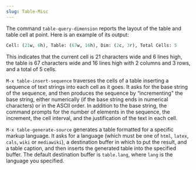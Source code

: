```yaml
---
slug: Table-Misc
---
```


The command `table-query-dimension` reports the layout of the table and table cell at point. Here is an example of its output:

```lisp
Cell: (21w, 6h), Table: (67w, 16h), Dim: (2c, 3r), Total Cells: 5
```

This indicates that the current cell is 21 characters wide and 6 lines high, the table is 67 characters wide and 16 lines high with 2 columns and 3 rows, and a total of 5 cells.

`M-x table-insert-sequence` traverses the cells of a table inserting a sequence of text strings into each cell as it goes. It asks for the base string of the sequence, and then produces the sequence by “incrementing" the base string, either numerically (if the base string ends in numerical characters) or in the ASCII order. In addition to the base string, the command prompts for the number of elements in the sequence, the increment, the cell interval, and the justification of the text in each cell.

`M-x table-generate-source` generates a table formatted for a specific markup language. It asks for a language (which must be one of `html`, `latex`, `cals`, `wiki` or `mediawiki`), a destination buffer in which to put the result, and a table caption, and then inserts the generated table into the specified buffer. The default destination buffer is `table.lang`, where `lang` is the language you specified.
